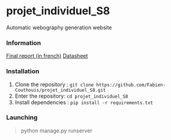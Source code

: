# projet_individuel_S8

Automatic webography generation website

### Information

[Final report (in french)](https://github.com/Fabien-Couthouis/projet_individuel_S8/blob/master/final_report.pdf)
[Datasheet]()

### Installation

1. Clone the repository : `git clone https://github.com/Fabien-Couthouis/projet_individuel_S8.git`
2. Enter the repository: `cd projet_individuel_S8`
3. Install dependencies : `pip install -r requirements.txt`

### Launching

> python manage.py runserver



